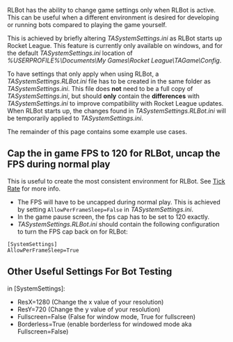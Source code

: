 RLBot has the ability to change game settings only when RLBot is active. This can be useful when a different environment is desired for developing or running bots compared to playing the game yourself.

This is achieved by briefly altering *TASystemSettings.ini* as RLBot starts up Rocket League. This feature is currently only available on windows, and for the default *TASystemSettings.ini* location of *%USERPROFILE%\\Documents\\My Games\\Rocket League\\TAGame\\Config*.

To have settings that only apply when using RLBot, a *TASystemSettings.RLBot.ini* file has to be created in the same folder as *TASystemSettings.ini*. This file does **not** need to be a full copy of *TASystemSettings.ini*, but should **only** contain the **differences** with *TASystemSettings.ini* to improve compatibility with Rocket League updates. When RLBot starts up, the changes found in *TASystemSettings.RLBot.ini* will be temporarily applied to *TASystemSettings.ini*.

The remainder of this page contains some example use cases.

## Cap the in game FPS to 120 for RLBot, uncap the FPS during normal play

This is useful to create the most consistent environment for RLBot. See [Tick Rate](/tick-rate) for more info.

- The FPS will have to be uncapped during normal play. This is achieved by setting `AllowPerFrameSleep=False` in *TASystemSettings.ini*.
- In the game pause screen, the fps cap has to be set to 120 exactly.
- *TASystemSettings.RLBot.ini* should contain the following configuration to turn the FPS cap back on for RLBot:

```
[SystemSettings]
AllowPerFrameSleep=True
```

## Other Useful Settings For Bot Testing

in \[SystemSettings\]:

- ResX=1280 (Change the x value of your resolution)
- ResY=720 (Change the y value of your resolution)
- Fullscreen=False (False for window mode, True for fullscreen)
- Borderless=True (enable borderless for windowed mode aka Fullscreen=False)
